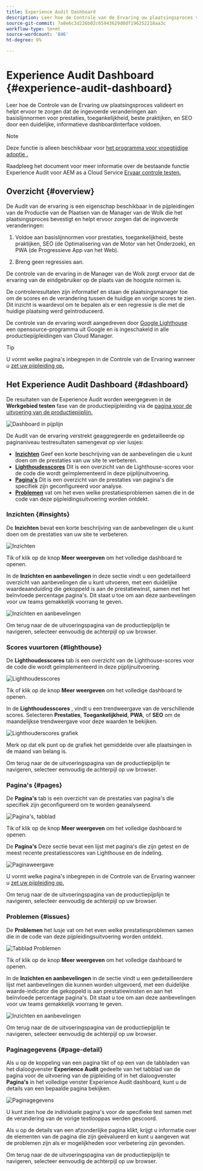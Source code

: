```yaml
---
title: Experience Audit Dashboard
description: Leer hoe de Controle van de Ervaring uw plaatsingsproces valideert en helpt ervoor te zorgen dat de ingevoerde veranderingen aan basislijnnormen voor prestaties, toegankelijkheid, beste praktijken, en SEO door een duidelijke, informatieve dashboardinterface voldoen.
source-git-commit: 7a8e6c3d226b02c65943629d0df196252218aa3c
workflow-type: tm+mt
source-wordcount: '846'
ht-degree: 0%

---
```



# Experience Audit Dashboard {#experience-audit-dashboard}


Leer hoe de Controle van de Ervaring uw plaatsingsproces valideert en helpt ervoor te zorgen dat de ingevoerde veranderingen aan basislijnnormen voor prestaties, toegankelijkheid, beste praktijken, en SEO door een duidelijke, informatieve dashboardinterface voldoen.

>[!NOTE]
>
>Deze functie is alleen beschikbaar voor [het programma voor vroegtijdige adoptie .](/help/implementing/cloud-manager/release-notes/current.md#early-adoption)
>
>Raadpleeg het document voor meer informatie over de bestaande functie Experience Audit voor AEM as a Cloud Service [Ervaar controle testen.](/help/implementing/cloud-manager/experience-audit-testing.md)

## Overzicht {#overview}

De Audit van de ervaring is een eigenschap beschikbaar in de pijpleidingen van de Productie van de Plaatsen van de Manager van de Wolk die het plaatsingsproces bevestigt en helpt ervoor zorgen dat de ingevoerde veranderingen:

1. Voldoe aan basislijnnormen voor prestaties, toegankelijkheid, beste praktijken, SEO (de Optimalisering van de Motor van het Onderzoek), en PWA (de Progressieve App van het Web).

1. Breng geen regressies aan.

De controle van de ervaring in de Manager van de Wolk zorgt ervoor dat de ervaring van de eindgebruiker op de plaats van de hoogste normen is.

De controleresultaten zijn informatief en staan de plaatsingsmanager toe om de scores en de verandering tussen de huidige en vorige scores te zien. Dit inzicht is waardevol om te bepalen als er een regressie is die met de huidige plaatsing werd geïntroduceerd.

De controle van de ervaring wordt aangedreven door [Google Lighthouse](https://developer.chrome.com/docs/lighthouse/overview/) een opensource-programma uit Google en is ingeschakeld in alle productiepijpleidingen van Cloud Manager.

>[!TIP]
>
>U vormt welke pagina&#39;s inbegrepen in de Controle van de Ervaring wanneer u [zet uw pijpleiding op.](/help/implementing/cloud-manager/configuring-pipelines/configuring-production-pipelines.md#full-stack-code)

## Het Experience Audit Dashboard {#dashboard}

De resultaten van de Experience Audit worden weergegeven in de **Werkgebied testen** fase van de productiepijpleiding via de [pagina voor de uitvoering van de productiepijplijn.](/help/implementing/cloud-manager/deploy-code.md)

![Dashboard in pijplijn](assets/dashboard.png)

De Audit van de ervaring verstrekt geaggregeerde en gedetailleerde op paginaniveau testresultaten samengevat op vier lusjes:

* **[Inzichten](#insights)** Geef een korte beschrijving van de aanbevelingen die u kunt doen om de prestaties van uw site te verbeteren.
* **[Lighthoudesscores](#lighthouse)** Dit is een overzicht van de Lighthouse-scores voor de code die wordt geïmplementeerd in deze pijplijnuitvoering.
* **[Pagina&#39;s](#pages)** Dit is een overzicht van de prestaties van pagina&#39;s die specifiek zijn geconfigureerd voor analyse.
* **[Problemen](#issues)** vat om het even welke prestatiesproblemen samen die in de code van deze pijpleidingsuitvoering worden ontdekt.

### Inzichten {#insights}

De **Inzichten** bevat een korte beschrijving van de aanbevelingen die u kunt doen om de prestaties van uw site te verbeteren.

![Inzichten](assets/insights.png)

Tik of klik op de knop **Meer weergeven** om het volledige dashboard te openen.

In de **Inzichten en aanbevelingen** in deze sectie vindt u een gedetailleerd overzicht van aanbevelingen die u kunt uitvoeren, met een duidelijke waardeaanduiding die gekoppeld is aan de prestatiewinst, samen met het beïnvloede percentage pagina&#39;s. Dit staat u toe om aan deze aanbevelingen voor uw teams gemakkelijk voorrang te geven.

![Inzichten en aanbevelingen](assets/insights-recommendations.png)

Om terug naar de de uitvoeringspagina van de productiepijplijn te navigeren, selecteer eenvoudig de achterpijl op uw browser.

### Scores vuurtoren {#lighthouse}

De **Lighthoudesscores** tab is een overzicht van de Lighthouse-scores voor de code die wordt geïmplementeerd in deze pijplijnuitvoering.

![Lighthoudesscores](assets/lighthouse.png)

Tik of klik op de knop **Meer weergeven** om het volledige dashboard te openen.

In de **Lighthoudesscores** , vindt u een trendweergave van de verschillende scores. Selecteren **Prestaties**, **Toegankelijkheid**, **PWA**, of **SEO** om de maandelijkse trendweergave voor deze waarden te bekijken.

![Lighthouderscores grafiek](assets/lighthouse-scores.png)

Merk op dat elk punt op de grafiek het gemiddelde over alle plaatsingen in de maand van belang is.

Om terug naar de de uitvoeringspagina van de productiepijplijn te navigeren, selecteer eenvoudig de achterpijl op uw browser.

### Pagina&#39;s {#pages}

De **Pagina&#39;s** tab is een overzicht van de prestaties van pagina&#39;s die specifiek zijn geconfigureerd om te worden geanalyseerd.

![Pagina&#39;s, tabblad](assets/pages.png)

Tik of klik op de knop **Meer weergeven** om het volledige dashboard te openen.

De **Pagina&#39;s** Deze sectie bevat een lijst met pagina&#39;s die zijn getest en de meest recente prestatiesscores van Lighthouse en de indeling.

![Paginaweergave](assets/pages-view.png)

U vormt welke pagina&#39;s inbegrepen in de Controle van de Ervaring wanneer u [zet uw pijpleiding op.](/help/implementing/cloud-manager/configuring-pipelines/configuring-production-pipelines.md#full-stack-code)

Om terug naar de de uitvoeringspagina van de productiepijplijn te navigeren, selecteer eenvoudig de achterpijl op uw browser.

### Problemen {#issues}

De **Problemen** het lusje vat om het even welke prestatiesproblemen samen die in de code van deze pijpleidingsuitvoering worden ontdekt.

![Tabblad Problemen](assets/issues.png)

Tik of klik op de knop **Meer weergeven** om het volledige dashboard te openen.

In de **Inzichten en aanbevelingen** in de sectie vindt u een gedetailleerdere lijst met aanbevelingen die kunnen worden uitgevoerd, met een duidelijke waarde-indicator die gekoppeld is aan prestatiewinsten en aan het beïnvloede percentage pagina&#39;s. Dit staat u toe om aan deze aanbevelingen voor uw teams gemakkelijk voorrang te geven.

![Inzichten en aanbevelingen](assets/insights-recommendations.png)

Om terug naar de de uitvoeringspagina van de productiepijplijn te navigeren, selecteer eenvoudig de achterpijl op uw browser.

### Paginagegevens {#page-detail}

Als u op de koppeling van een pagina tikt of op een van de tabbladen van het dialoogvenster **Experience Audit** gedeelte van het tabblad van de pagina voor de uitvoering van de pijpleiding of in het dialoogvenster **Pagina&#39;s** in het volledige venster Experience Audit dashboard, kunt u de details van een bepaalde pagina bekijken.

![Paginagegevens](assets/page-data.png)

U kunt zien hoe de individuele pagina&#39;s voor de specifieke test samen met de verandering van de vorige testlooppas werden gescoord.

Als u op de details van een afzonderlijke pagina klikt, krijgt u informatie over de elementen van de pagina die zijn geëvalueerd en kunt u aangeven wat de problemen zijn als er mogelijkheden voor verbetering zijn gevonden.

Om terug naar de de uitvoeringspagina van de productiepijplijn te navigeren, selecteer eenvoudig de achterpijl op uw browser.
